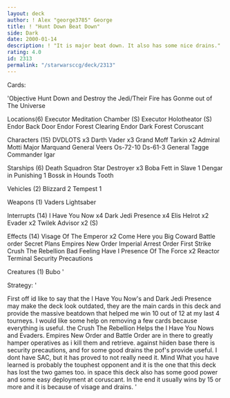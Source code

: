 ```yaml
---
layout: deck
author: ! Alex "george3785" George
title: ! "Hunt Down Beat Down"
side: Dark
date: 2000-01-14
description: ! "It is major beat down. It also has some nice drains."
rating: 4.0
id: 2313
permalink: "/starwarsccg/deck/2313"
---
```

Cards: 

'Objective
Hunt Down and Destroy the Jedi/Their Fire has Gonme out of The Universe

Locations(6)
Executor Meditation Chamber (S)
Executor Holotheator (S)
Endor Back Door
Endor Forest Clearing
Endor Dark Forest
Coruscant

Characters (15)
DVDLOTS x3
Darth Vader x3
Grand Moff Tarkin x2
Admiral Motti
Major Marquand
General Veers
Os-72-10
Ds-61-3
General Tagge
Commander Igar

Starships (6)
Death Squadron Star Destroyer x3
Boba Fett in Slave 1
Dengar in Punishing 1
Bossk in Hounds Tooth

Vehicles (2)
Blizzard 2
Tempest 1

Weapons (1)
Vaders Lightsaber

Interrupts (14)
I Have You Now x4
Dark Jedi Presence x4
Elis Helrot x2
Evader x2
Twilek Advisor x2 (S)

Effects (14)
Visage Of The Emperor x2
Come Here you Big Coward
Battle order
Secret Plans
Empires New Order
Imperial Arrest Order
First Strike
Crush The Rebellion
Bad Feeling Have I
Presence Of The Force x2
Reactor Terminal
Security Precautions

Creatures (1)
Bubo
'

Strategy: '

First off id like to say that the I Have You Now's and Dark Jedi Presence may make the deck look outdated, they are the main cards in this deck and provide the massive beatdown that helped me win 10 out of 12 at my last 4 tourneys. I would like some help on removing a few cards because everything is useful. the Crush The Rebellion Helps the I Have You Nows and Evaders. Empires New Order and Battle Order are in there to greatly hamper operatives as i kill them and retrieve. against hiiden base there is security precautions, and for some good drains the pof's provide useful. I dont have SAC, but it has proved to not really need it. Mind What you have learned is probably the touphest opponent and it is the one that this deck has lost the two games too. in space this deck also has some good power and some easy deployment at coruscant. In the end it usually wins by 15 or more and it is because of visage and drains. '
